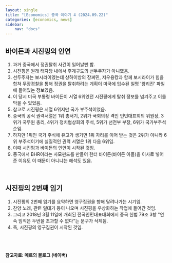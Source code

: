 ```yaml
---
layout: single
title: "[Economics] 중국 이야기 4 (2024.09.22)"
categories: [economics, news]
sidebar:
    nav: "docs"
---
```


## 바이든과 시진핑의 인연
1. 과거 중국에서 정권탈취 사건이 일어날뻔 함.
1. 시진핑은 원래 태자당 내에서 후계구도의 선두주자가 아니였음.
1. 선두주자는 보시라이였는데 상하이방의 장쩌민, 저우융캉과 함께 보시라이가 힘을 합쳐 무장경찰을 통해 정권을 탈취하려는 계획이 미국에 입수된 일명 '왕리진' 파일에 들어있는 정보였음.  
1. 이 당시 미국 부통령 바이든이 서열 6위였던 시진핑에게 탈취 정보를 넘겨주고 이를 막을 수 있었음.
1. 참고로 시진핑은 서열 6위지만 국가 부주석이었음.
1. 중국의 공식 권력서열은 1위 총서기, 2위가 국회의장 격인 인민대표회의 위원장, 3위가 국무원 총리, 4위가 정치협상회의 주석, 5위가 선전부 부장, 6위가 국가부주석 순임.
1. 하지만 1위인 국가 주석에 유고가 생기면 1위 자리를 이어 받는 것은 2위가 아니라 6위 부주석이기에 실질적인 권력 서열은 1위 다음 6위임.
1. 이때 시진핑과 바이든의 인연이 시작된 것임.
1. 중국에서 BHR이라는 사모펀드를 만들어 헌터 바이든(바이든 아들)을 이사로 넣어준 이유도 이 때문이 아니냐는 해석도 있음.

<br/>

## 시진핑의 2번째 임기
1. 시진핑의 2번째 임기를 요약하면 영구집권을 향해 달려나가는 시기임.
1. 찬양 노래, 관련 일대기 등이 나오며 시진핑을 우상화하는 작업에 들어간 것임.
1. 그리고 2018년 3월 11일에 개최된 전국인민대표대회에서 중국 헌법 79조 3항 "연속 임직은 두번을 초과할 수 없다"는 문구가 삭제됨.
1. 즉, 시진핑의 영구집권이 시작된 것임.


<br/>
<br/>

#### 참고자료: 메르의 블로그 (네이버) 